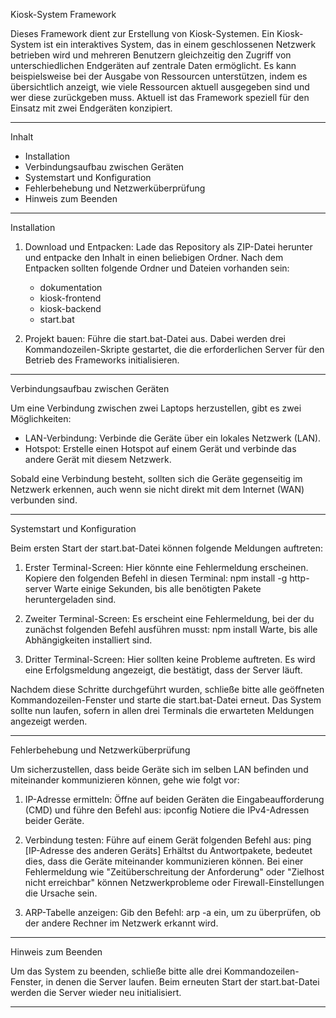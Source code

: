 Kiosk-System Framework

Dieses Framework dient zur Erstellung von Kiosk-Systemen. Ein Kiosk-System ist ein interaktives System, das in einem geschlossenen Netzwerk betrieben wird und mehreren Benutzern gleichzeitig den Zugriff von unterschiedlichen Endgeräten auf zentrale Daten ermöglicht. Es kann beispielsweise bei der Ausgabe von Ressourcen unterstützen, indem es übersichtlich anzeigt, wie viele Ressourcen aktuell ausgegeben sind und wer diese zurückgeben muss. Aktuell ist das Framework speziell für den Einsatz mit zwei Endgeräten konzipiert.

--------------------------------------------------------------------------------
Inhalt

- Installation
- Verbindungsaufbau zwischen Geräten
- Systemstart und Konfiguration
- Fehlerbehebung und Netzwerküberprüfung
- Hinweis zum Beenden

--------------------------------------------------------------------------------
Installation

1. Download und Entpacken:
   Lade das Repository als ZIP-Datei herunter und entpacke den Inhalt in einen beliebigen Ordner. Nach dem Entpacken sollten folgende Ordner und Dateien vorhanden sein:
   - dokumentation
   - kiosk-frontend
   - kiosk-backend
   - start.bat

2. Projekt bauen:
   Führe die start.bat-Datei aus. Dabei werden drei Kommandozeilen-Skripte gestartet, die die erforderlichen Server für den Betrieb des Frameworks initialisieren.

--------------------------------------------------------------------------------
Verbindungsaufbau zwischen Geräten

Um eine Verbindung zwischen zwei Laptops herzustellen, gibt es zwei Möglichkeiten:

- LAN-Verbindung: Verbinde die Geräte über ein lokales Netzwerk (LAN).
- Hotspot: Erstelle einen Hotspot auf einem Gerät und verbinde das andere Gerät mit diesem Netzwerk.

Sobald eine Verbindung besteht, sollten sich die Geräte gegenseitig im Netzwerk erkennen, auch wenn sie nicht direkt mit dem Internet (WAN) verbunden sind.

--------------------------------------------------------------------------------
Systemstart und Konfiguration

Beim ersten Start der start.bat-Datei können folgende Meldungen auftreten:

1. Erster Terminal-Screen:
   Hier könnte eine Fehlermeldung erscheinen. Kopiere den folgenden Befehl in diesen Terminal:
     npm install -g http-server
   Warte einige Sekunden, bis alle benötigten Pakete heruntergeladen sind.

2. Zweiter Terminal-Screen:
   Es erscheint eine Fehlermeldung, bei der du zunächst folgenden Befehl ausführen musst:
     npm install
   Warte, bis alle Abhängigkeiten installiert sind.

3. Dritter Terminal-Screen:
   Hier sollten keine Probleme auftreten. Es wird eine Erfolgsmeldung angezeigt, die bestätigt, dass der Server läuft.

Nachdem diese Schritte durchgeführt wurden, schließe bitte alle geöffneten Kommandozeilen-Fenster und starte die start.bat-Datei erneut. Das System sollte nun laufen, sofern in allen drei Terminals die erwarteten Meldungen angezeigt werden.

--------------------------------------------------------------------------------
Fehlerbehebung und Netzwerküberprüfung

Um sicherzustellen, dass beide Geräte sich im selben LAN befinden und miteinander kommunizieren können, gehe wie folgt vor:

1. IP-Adresse ermitteln:
   Öffne auf beiden Geräten die Eingabeaufforderung (CMD) und führe den Befehl aus:
     ipconfig
   Notiere die IPv4-Adressen beider Geräte.

2. Verbindung testen:
   Führe auf einem Gerät folgenden Befehl aus:
     ping [IP-Adresse des anderen Geräts]
   Erhältst du Antwortpakete, bedeutet dies, dass die Geräte miteinander kommunizieren können. Bei einer Fehlermeldung wie "Zeitüberschreitung der Anforderung" oder "Zielhost nicht erreichbar" können Netzwerkprobleme oder Firewall-Einstellungen die Ursache sein.

3. ARP-Tabelle anzeigen:
   Gib den Befehl:
     arp -a
   ein, um zu überprüfen, ob der andere Rechner im Netzwerk erkannt wird.

--------------------------------------------------------------------------------
Hinweis zum Beenden

Um das System zu beenden, schließe bitte alle drei Kommandozeilen-Fenster, in denen die Server laufen. Beim erneuten Start der start.bat-Datei werden die Server wieder neu initialisiert.

--------------------------------------------------------------------------------

